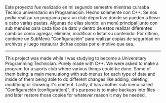 Este proyecto fue realizado en mi segundo semestre mientras cursaba Técnico universitario en Programación. Hecho solamente con C++.
Se nos pedía realizar un programa para un club deportivo donde se pueden a llevar a cabo varias pautas. Algunas de ellas siendo: un menú principal junto con sub menúes para cada tipo de dato y dentro de estos realizar diferentes cambios como agregar, eliminar, modificar o listar su contenido.
Por último, contiene un SubMenú "Configuración" para realizar copias de seguridad en archivos y luego restaurar dichas copias por el motivo que sea.

-----------------------------------------------------------------------------------------------------------------------------------------------------------------------------------------------------------------------------------------------------------------------------------------------------------------------------------------------------------------------------------

This project was made while I was studying to become a Universitary Programming Technician. Purely made with C++.
We were asked to make a program for a sports club where various things could be done. Some of them being: a main menu along with sub menus for each type of data and inside of them being able to do different changes like adding, deleting, modifying or showing it's content.
Lastly, it has another sub menu called "Configuración (configuration)", it's purpose is to make backups into files and later restore those copies for whatever reason it may be needed.
